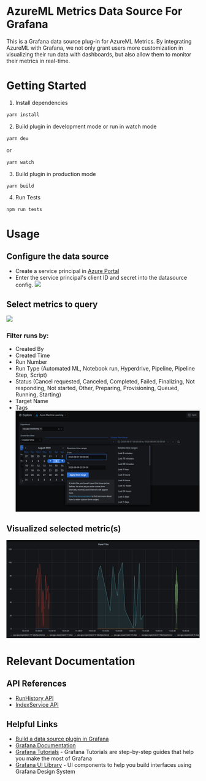 # AzureML Metrics Data Source For Grafana
This is a Grafana data source plug-in for AzureML Metrics. By integrating AzureML with Grafana, we not only grant users more customization in visualizing their run data with dashboards, but also allow them to monitor their metrics in real-time.  

# Getting Started
1. Install dependencies
```BASH
yarn install
```
2. Build plugin in development mode or run in watch mode
```BASH
yarn dev
```
or
```BASH
yarn watch
```
3. Build plugin in production mode
```BASH
yarn build
```
4. Run Tests
```
npm run tests
```

# Usage
## Configure the data source
 - Create a service principal in [Azure Portal](https://docs.microsoft.com/en-us/azure/active-directory/develop/howto-create-service-principal-portal)
 - Enter the service principal's client ID and secret into the datasource config.
![](https://raw.githubusercontent.com/Azure/GrafanaML/blob/master/src/img/usage/config_view.png)
## Select metrics to query
![](https://raw.githubusercontent.com/Azure/GrafanaML/blob/master/src/img/usage/filtercontrol_selection.PNG)
### Filter runs by:
- Created By
- Created Time
- Run Number
- Run Type (Automated ML, Notebook run, Hyperdrive, Pipeline, Pipeline Step, Script)
- Status (Cancel requested, Canceled, Completed, Failed, Finalizing, Not responding, Not started, Other, Preparing, Provisioning, Queued, Running, Starting)
- Target Name
- Tags
![](src/img/usage/timerange_picker.PNG)
## Visualized selected metric(s)
![](src/img/usage/multirun.png)

# Relevant Documentation
## API References
- [RunHistory API](https://master.api.azureml-test.ms/history/swagger/private/index.html)
- [IndexService API](https://master.experiments.azureml-test.net/index/swagger/index.html)

## Helpful Links
- [Build a data source plugin in Grafana](https://grafana.com/tutorials/build-a-data-source-plugin)
- [Grafana Documentation](https://grafana.com/docs/)
- [Grafana Tutorials](https://grafana.com/tutorials/) - Grafana Tutorials are step-by-step guides that help you make the most of Grafana
- [Grafana UI Library](https://developers.grafana.com/ui) - UI components to help you build interfaces using Grafana Design System
